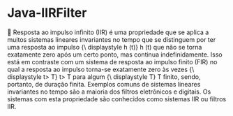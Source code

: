 # Java-IIRFilter
:star2: Resposta ao impulso infinito (IIR) é uma propriedade que se aplica a muitos sistemas lineares invariantes no tempo que se distinguem por ter uma resposta ao impulso {\ displaystyle h (t)} h (t) que não se torna exatamente zero após um certo ponto, mas continua indefinidamente. Isso está em contraste com um sistema de resposta ao impulso finito (FIR) no qual a resposta ao impulso torna-se exatamente zero às vezes {\ displaystyle t> T} t> T para algum {\ displaystyle T} T finito, sendo, portanto, de duração finita. Exemplos comuns de sistemas lineares invariantes no tempo são a maioria dos filtros eletrônicos e digitais. Os sistemas com esta propriedade são conhecidos como sistemas IIR ou filtros IIR.
